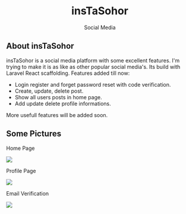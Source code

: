 <h1 align="center">insTaSohor</h1>

<p align="center">
    Social Media
</p>

## About insTaSohor

insTaSohor is a social media platform with some excellent features. I'm trying to make it is as like as other popular social
media's. Its build with Laravel React scaffolding. Features added till now:

- Login register and forget password reset with code verification. 
- Create, update, delete post.
- Show all users posts in home page.
- Add update delete profile informations.

More usefull features will be added soon.

## Some Pictures

<p>Home Page</p>
<img src="https://smdurjoy.netlify.app/images/instaHomePage.png">

<p>Profile Page</p>
<img src="https://smdurjoy.netlify.app/images/insTaSohor.png">

<p>Email Verification</p>
<img src="https://smdurjoy.netlify.app/images/codeVerify.png">